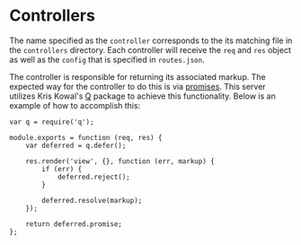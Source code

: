# Controllers

The name specified as the `controller` corresponds to the its matching file in the `controllers` directory. Each controller will receive the `req` and `res` object as well as the `config` that is specified in `routes.json`.

The controller is responsible for returning its associated markup. The expected way for the controller to do this is via [promises](http://promises-aplus.github.io/promises-spec/). This server utilizes Kris Kowal's [Q](https://github.com/kriskowal/q) package to achieve this functionality. Below is an example of how to accomplish this:

    var q = require('q');
    
    module.exports = function (req, res) {
        var deferred = q.defer();
    
        res.render('view', {}, function (err, markup) {
            if (err) {
                deferred.reject();
            }
    
            deferred.resolve(markup);
        });
    
        return deferred.promise;
    };